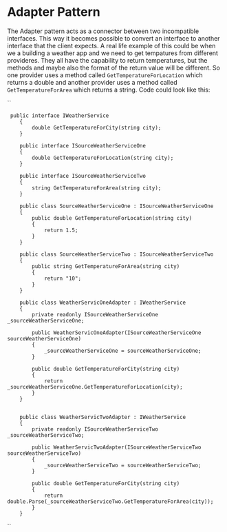 # Adapter Pattern

The Adapter pattern acts as a connector between two incompatible interfaces. This way it becomes possible to convert an interface to another interface that the client expects. A real life example of this could be when we a building a weather app and we need to get tempatures from different provideres. They all have the capability to return temperatures, but the methods and maybe also the format of the return value will be different. So one provider uses a method called ``GetTemperatureForLocation`` which returns a double and another provider uses a method called ``GetTemperatureForArea`` which returns a string. Code could look like this:

``
 
     public interface IWeatherService
        { 
            double GetTemperatureForCity(string city);
        }

        public interface ISourceWeatherServiceOne 
        {
            double GetTemperatureForLocation(string city);
        }

        public interface ISourceWeatherServiceTwo
        {
            string GetTemperatureForArea(string city);
        }

        public class SourceWeatherServiceOne : ISourceWeatherServiceOne
        {
            public double GetTemperatureForLocation(string city)
            {
                return 1.5;
            }
        }

        public class SourceWeatherServiceTwo : ISourceWeatherServiceTwo
        {
            public string GetTemperatureForArea(string city)
            {
                return "10";
            }
        }

        public class WeatherServicOneAdapter : IWeatherService
        {
            private readonly ISourceWeatherServiceOne _sourceWeatherServiceOne;

            public WeatherServicOneAdapter(ISourceWeatherServiceOne sourceWeatherServiceOne)
            {
                _sourceWeatherServiceOne = sourceWeatherServiceOne;
            }

            public double GetTemperatureForCity(string city)
            {
                return _sourceWeatherServiceOne.GetTemperatureForLocation(city);
            }
        }


        public class WeatherServicTwoAdapter : IWeatherService
        {
            private readonly ISourceWeatherServiceTwo _sourceWeatherServiceTwo;

            public WeatherServicTwoAdapter(ISourceWeatherServiceTwo sourceWeatherServiceTwo)
            {
                _sourceWeatherServiceTwo = sourceWeatherServiceTwo;
            }

            public double GetTemperatureForCity(string city)
            {
                return double.Parse(_sourceWeatherServiceTwo.GetTemperatureForArea(city));
            }
        }

``